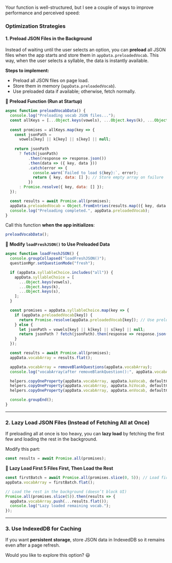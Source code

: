 Your function is well-structured, but I see a couple of ways to improve performance and perceived speed:  

### **Optimization Strategies**  

#### **1. Preload JSON Files in the Background**  
Instead of waiting until the user selects an option, you can **preload** all JSON files when the app starts and store them in `appData.preloadedVocab`. This way, when the user selects a syllable, the data is instantly available.

**Steps to implement:**  
- Preload all JSON files on page load.  
- Store them in memory (`appData.preloadedVocab`).  
- Use preloaded data if available; otherwise, fetch normally.  

🔹 **Preload Function (Run at Startup)**  
```js
async function preloadVocabData() {
  console.log("Preloading vocab JSON files...");
  const allKeys = [...Object.keys(vowels), ...Object.keys(k), ...Object.keys(s)];
  
  const promises = allKeys.map(key => {
    const jsonPath =
      vowels[key] || k[key] || s[key] || null;
    
    return jsonPath
      ? fetch(jsonPath)
          .then(response => response.json())
          .then(data => ({ key, data }))
          .catch(error => {
            console.warn(`Failed to load ${key}:`, error);
            return { key, data: [] }; // Store empty array on failure
          })
      : Promise.resolve({ key, data: [] });
  });

  const results = await Promise.all(promises);
  appData.preloadedVocab = Object.fromEntries(results.map(({ key, data }) => [key, data]));
  console.log("Preloading completed.", appData.preloadedVocab);
}
```
Call this function **when the app initializes**:  
```js
preloadVocabData();
```

🔹 **Modify `loadFreshJSON()` to Use Preloaded Data**  
```js
async function loadFreshJSON() {
  console.groupCollapsed("loadFreshJSON()");
  questionMgr.setQuestionMode("fresh");

  if (appData.syllableChoice.includes("all")) {
    appData.syllableChoice = [
      ...Object.keys(vowels),
      ...Object.keys(k),
      ...Object.keys(s),
    ];
  }

  const promises = appData.syllableChoice.map(key => {
    if (appData.preloadedVocab[key]) {
      return Promise.resolve(appData.preloadedVocab[key]); // Use preloaded data
    } else {
      let jsonPath = vowels[key] || k[key] || s[key] || null;
      return jsonPath ? fetch(jsonPath).then(response => response.json()) : Promise.resolve([]);
    }
  });

  const results = await Promise.all(promises);
  appData.vocabArray = results.flat();

  appData.vocabArray = removeBlankQuestions(appData.vocabArray);
  console.log("vocabArray(after removeBlankQuestion():", appData.vocabArray);

  helpers.copyOneProperty(appData.vocabArray, appData.kaVocab, defaultConfig.ka);
  helpers.copyOneProperty(appData.vocabArray, appData.hiVocab, defaultConfig.hi);
  helpers.copyOneProperty(appData.vocabArray, appData.enVocab, defaultConfig.en);

  console.groupEnd();
}
```
---
### **2. Lazy Load JSON Files (Instead of Fetching All at Once)**
If preloading all at once is too heavy, you can **lazy load** by fetching the first few and loading the rest in the background.

Modify this part:
```js
const results = await Promise.all(promises);
```
🔹 **Lazy Load First 5 Files First, Then Load the Rest**
```js
const firstBatch = await Promise.all(promises.slice(0, 5)); // Load first 5
appData.vocabArray = firstBatch.flat();

// Load the rest in the background (doesn’t block UI)
Promise.all(promises.slice(5)).then(results => {
  appData.vocabArray.push(...results.flat());
  console.log("Lazy loaded remaining vocab.");
});
```
---
### **3. Use IndexedDB for Caching**
If you want **persistent storage**, store JSON data in IndexedDB so it remains even after a page refresh.

Would you like to explore this option? 😃